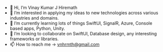 - 👋 Hi, I’m Vinay Kumar J Hiremath
- 👀 I’m interested in applying my ideas to new technologies across various industries and domains.
- 🌱 I’m currently learning lots of things SwiftUI, SignalR, Azure, Console based apps, Python, Unity.
- 💞️ I’m looking to collaborate on SwiftUI, Database design, any interesting frameworks or libraries.
- 📫 How to reach me -> vnhrmth@gmail.com

<!---
vnhrmth/vnhrmth is a ✨ special ✨ repository because its `README.md` (this file) appears on your GitHub profile.
You can click the Preview link to take a look at your changes.
--->
